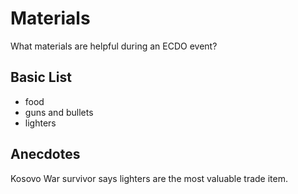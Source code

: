 # Materials

What materials are helpful during an ECDO event?

## Basic List

- food
- guns and bullets
- lighters

## Anecdotes

Kosovo War survivor says lighters are the most valuable trade item.